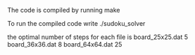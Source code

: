 The code is compiled by running make

To run the compiled code write
./sudoku_solver <filename> <number of steps before a new task is made>

the optimal number of steps for each file is
board_25x25.dat 5
board_36x36.dat 8
board_64x64.dat 25
